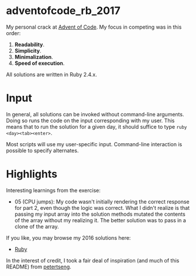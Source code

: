 # adventofcode_rb_2017

My personal crack at [Advent of Code](http://adventofcode.com). My focus in competing was in this order:

1. **Readability**.
2. **Simplicity**.
3. **Minimalization**.
4. **Speed of execution**.

All solutions are written in Ruby 2.4.x.

# Input

In general, all solutions can be invoked without command-line arguments.
Doing so runs the code on the input corresponding with my user.
This means that to run the solution for a given day, it should suffice to type `ruby <day><tab><enter>`.

Most scripts will use my user-specific input.
Command-line interaction is possible to specify alternates.

# Highlights

Interesting learnings from the exercise:

* 05 (CPU jumps):
  My code wasn't initially rendering the correct response for part 2, even though the logic was correct. What I didn't realize is that passing my input array into the solution methods mutated the contents of the array without my realizing it. The better solution was to pass in a clone of the array.

If you like, you may browse my 2016 solutions here:
* [Ruby](https://github.com/safetymonkey/adventofcode_rb_2016)

In the interest of credit, I took a fair deal of inspiration (and much of this README) from [petertseng](https://github.com/petertseng/adventofcode-rb-2017).